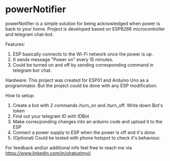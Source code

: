# powerNotifier
powerNotifier is a simple solution for being acknowledged when power is back to your home.
Project is developed based on ESP8266 microcontroller and telegram chat-bot.

Features:
1. ESP basically connects to the Wi-Fi network once the power is up.
2. It sends message "Power on" every 15 minutes.
3. Could be turned on and off by sending corresponding command in telegram bor chat.

Hardware:
This project was created for ESP01 and Arduino Uno as a programmator. But the project could be done with any ESP modification.

How to setup:
1. Create a bot with 2 commands /turn_on and /turn_off. Write down Bot's token
2. Find out your telegram ID with IDBot
3. Make correcponding changes into an arduino code and upload it to the ESP
4. Connect a power supply to ESP when the power is off and it's done.
5. (Optional) Could be tested with phone hotspot to check it's behaviour.

For feedback and\or additional info feel free to reach me via https://www.linkedin.com/in/olratushnyi/
